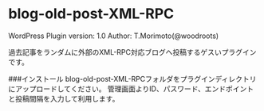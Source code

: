 blog-old-post-XML-RPC
==========

WordPress Plugin
version: 1.0
Author: T.Morimoto(@woodroots)

過去記事をランダムに外部のXML-RPC対応ブログへ投稿するゲスいプラグインです。

###インストール
blog-old-post-XML-RPCフォルダをプラグインディレクトリにアップロードしてください。
管理画面よりID、パスワード、エンドポイントと投稿間隔を入力して利用します。